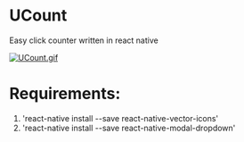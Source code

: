 # UCount
Easy click counter written in react native

[![UCount.gif](https://s25.postimg.org/59m8bb4vj/UCount.gif)](https://postimg.org/image/orgvr91t7/)

# Requirements:
1. 'react-native install --save react-native-vector-icons'
2. 'react-native install --save react-native-modal-dropdown'
